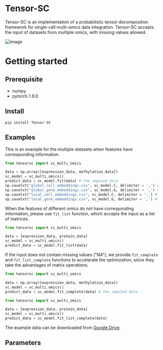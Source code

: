 # Tensor-SC
Tensor-SC is an implementation of a probabilistic tensor decomposition framework for single-cell multi-omics data integration. Tensor-SC accepts the input of datasets from multiple omics, with missing values allowed.

![image](https://github.com/deepomicslab/Tensor-SC/blob/main/framework.png)

# Getting started

## Prerequisite
+ numpy
+ pytorch 1.9.0

## Install
```
pip install Tensor-SC
```

## Examples
This is an example for the multiple datasets when features have corresponding information.
```Python
from tensorsc import sc_multi_omics

data = np.array([expression_data, methylation_data])
sc_model = sc_multi_omics()
predict_data = sc_model.fit(data) # the imputed data
np.savetxt("global_cell_embeddings.csv", sc_model.C, delimiter = ',') # global cell embeddings
np.savetxt("global_gene_embeddings.csv", sc_model.G, delimiter = ',') # global gene embeddings
np.savetxt("local_cell_embeddings.csv", sc_model.C, delimiter = ',') # omics-specific cell embeddings
np.savetxt("local_gene_embeddings.csv", sc_model.G, delimiter = ',') # omics-specific gene embeddings
```
When the features of different omics do not have corresponding information, please use ```fit_list``` function, which accepts the input as a list of matrices.
```Python
from tensorsc import sc_multi_omics

data = [expression_data, protein_data]
sc_model = sc_multi_omics()
predict_data = sc_model.fit_list(data)
```
If the input does not contain missing values ("NA"), we provide ```fit_complete``` and ```fit_list_complete``` functions to accelerate the optimization, since they take the advantages of matrix operations.
```Python
from tensorsc import sc_multi_omics

data = np.array([expression_data, methylation_data])
sc_model = sc_multi_omics()
predict_data = sc_model.fit_complete(data) # the imputed data
```
```Python
from tensorsc import sc_multi_omics

data = [expression_data, protein_data]
sc_model = sc_multi_omics()
predict_data = sc_model.fit_list_complete(data)
```

The example data can be downloaded from [Google Drive](https://drive.google.com/drive/folders/1F_WBwNsHggjTqgFfTm6IugNKpb0xJTje?usp=sharing).






## Parameters


